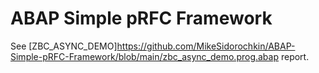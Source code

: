 # ABAP Simple pRFC Framework

See [ZBC_ASYNC_DEMO]https://github.com/MikeSidorochkin/ABAP-Simple-pRFC-Framework/blob/main/zbc_async_demo.prog.abap report.
